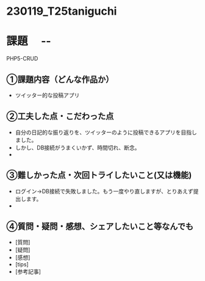 # 230119_T25taniguchi
# 課題　 --
PHP5-CRUD
## ①課題内容（どんな作品か）
- ツイッター的な投稿アプリ

## ②工夫した点・こだわった点
- 自分の日記的な振り返りを、ツイッターのように投稿できるアプリを目指しました。
- しかし、DB接続がうまくいかず、時間切れ、断念。
- 

## ③難しかった点・次回トライしたいこと(又は機能)
- ログイン→DB接続で失敗しました。もう一度やり直しますが、とりあえず提出します。
- 

## ④質問・疑問・感想、シェアしたいこと等なんでも
- [質問]
- [疑問]
- [感想]
- [tips]
- [参考記事]

